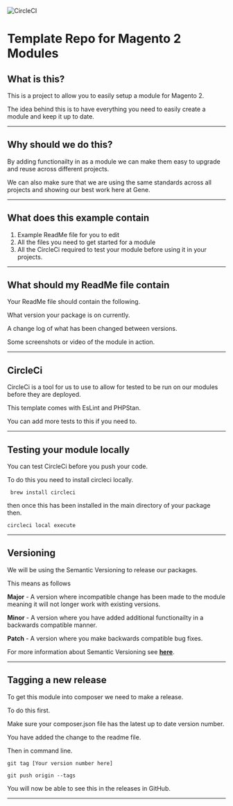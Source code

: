 ![CircleCI](https://dl.circleci.com/status-badge/img/gh/genecommerce/module-better-checkout/tree/main.svg?style=svg&circle-token=244e88ea8c8c2c317e9fbe475efabdce9b01281e)

# Template Repo for Magento 2 Modules

## What is this?

This is a project to allow you to easily setup a module for Magento 2.

The idea behind this is to have everything you need to easily create a module and keep it up to date.

---

## Why should we do this?

By adding functionailty in as a module we can make them easy to upgrade and reuse across different projects.

We can also make sure that we are using the same standards across all projects and showing our best work here at Gene.

---
## What does this example contain

1. Example ReadMe file for you to edit
2. All the files you need to get started for a module
3. All the CircleCi required to test your module before using it in your projects.

---
## What should my ReadMe file contain

Your ReadMe file should contain the following.

What version your package is on currently.

A change log of what has been changed between versions.

Some screenshots or video of the module in action.

---
## CircleCi

CircleCi is a tool for us to use to allow for tested to be run on our modules before they are deployed.

This template comes with EsLint and PHPStan.

You can add more tests to this if you need to.

---

## Testing your module locally

You can test CircleCi before you push your code.

To do this you need to install circleci locally.

``` brew install circleci```

then once this has been installed in the main directory of your package then.

```circleci local execute```

---

## Versioning

We will be using the Semantic Versioning to release our packages.

This means as follows

**Major** - A version where incompatible change has been made to the module meaning it will not longer work with existing versions.

**Minor** - A version where you have added additional functionailty in a backwards compatible manner.

**Patch** - A version where you make backwards compatible bug fixes.

For more information about Semantic Versioning see **[here](https://semver.org/)**.

---
## Tagging a new release

To get this module into composer we need to make a release.

To do this first.

Make sure your composer.json file has the latest up to date version number.

You have added the change to the readme file.

Then in command line.

```git tag [Your version number here]```

```git push origin --tags```

You will now be able to see this in the releases in GitHub.

---






